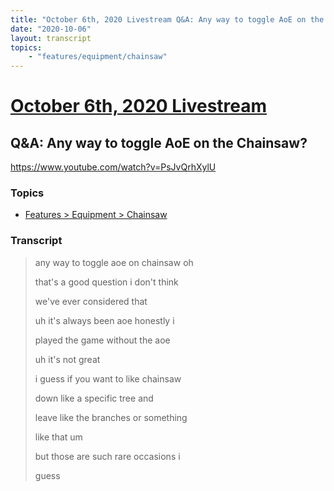 ```yaml
---
title: "October 6th, 2020 Livestream Q&A: Any way to toggle AoE on the Chainsaw?"
date: "2020-10-06"
layout: transcript
topics:
    - "features/equipment/chainsaw"
---
```

# [October 6th, 2020 Livestream](../2020-10-06.md)
## Q&A: Any way to toggle AoE on the Chainsaw?
https://www.youtube.com/watch?v=PsJvQrhXylU

### Topics
* [Features > Equipment > Chainsaw](../topics/features/equipment/chainsaw.md)

### Transcript

> any way to toggle aoe on chainsaw oh
>
> that's a good question i don't think
>
> we've ever considered that
>
> uh it's always been aoe honestly i
>
> played the game without the aoe
>
> uh it's not great
>
> i guess if you want to like chainsaw
>
> down like a specific tree and
>
> leave like the branches or something
>
> like that um
>
> but those are such rare occasions i
>
> guess
